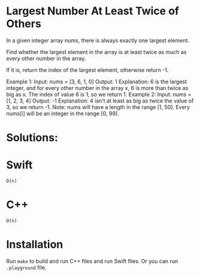 # Largest Number At Least Twice of Others
In a given integer array nums, there is always exactly one largest element.

Find whether the largest element in the array is at least twice as much as every other number in the array.

If it is, return the index of the largest element, otherwise return -1.

Example 1:
Input: nums = [3, 6, 1, 0]
Output: 1
Explanation: 6 is the largest integer, and for every other number in the array x,
6 is more than twice as big as x.  The index of value 6 is 1, so we return 1.
Example 2:
Input: nums = [1, 2, 3, 4]
Output: -1
Explanation: 4 isn't at least as big as twice the value of 3, so we return -1.
Note:
nums will have a length in the range [1, 50].
Every nums[i] will be an integer in the range [0, 99].

# Solutions:

# Swift
```
O(n)
```
# C++
```
O(n)
```

# Installation
Run `make` to build and run C++ files and run Swift files. Or you can run `.playground` file.
